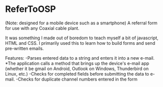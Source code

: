# ReferToOSP
(Note: designed for a mobile device such as a smartphone) 
A referral form for use with any Coaxial cable plant.

It was something I made out of boredom to teach myself a bit of javascript, HTML and CSS. I primarily used this to learn how to build forms and send pre-written emails. 

Features: 
-Parses entered data to a string and enters it into a new e-mail. 
  *The application calls a method that brings up the device's e-mail app (whether it be gmail on Android, Outlook on Windows, Thunderbird on Linux, etc.) 
-Checks for completed fields before submitting the data to e-mail. 
-Checks for duplicate channel numbers entered in the form
